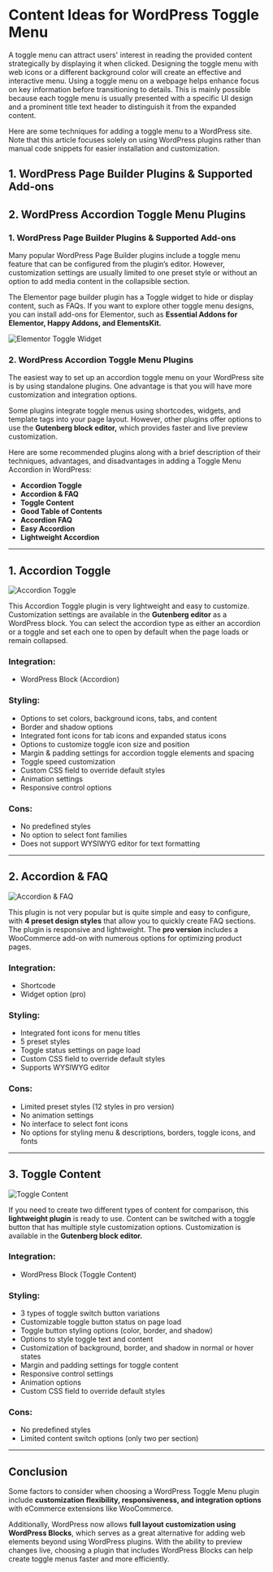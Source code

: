 # Content Ideas for WordPress Toggle Menu

A toggle menu can attract users' interest in reading the provided content strategically by displaying it when clicked. Designing the toggle menu with web icons or a different background color will create an effective and interactive menu. Using a toggle menu on a webpage helps enhance focus on key information before transitioning to details. This is mainly possible because each toggle menu is usually presented with a specific UI design and a prominent title text header to distinguish it from the expanded content.

Here are some techniques for adding a toggle menu to a WordPress site. Note that this article focuses solely on using WordPress plugins rather than manual code snippets for easier installation and customization.

## 1. WordPress Page Builder Plugins & Supported Add-ons

## 2. WordPress Accordion Toggle Menu Plugins

### 1. WordPress Page Builder Plugins & Supported Add-ons

Many popular WordPress Page Builder plugins include a toggle menu feature that can be configured from the plugin’s editor. However, customization settings are usually limited to one preset style or without an option to add media content in the collapsible section.

The Elementor page builder plugin has a Toggle widget to hide or display content, such as FAQs. If you want to explore other toggle menu designs, you can install add-ons for Elementor, such as **Essential Addons for Elementor, Happy Addons, and ElementsKit.**

![Elementor Toggle Widget](image)

### 2. WordPress Accordion Toggle Menu Plugins

The easiest way to set up an accordion toggle menu on your WordPress site is by using standalone plugins. One advantage is that you will have more customization and integration options.

Some plugins integrate toggle menus using shortcodes, widgets, and template tags into your page layout. However, other plugins offer options to use the **Gutenberg block editor,** which provides faster and live preview customization.

Here are some recommended plugins along with a brief description of their techniques, advantages, and disadvantages in adding a Toggle Menu Accordion in WordPress:

- **Accordion Toggle**
- **Accordion & FAQ**
- **Toggle Content**
- **Good Table of Contents**
- **Accordion FAQ**
- **Easy Accordion**
- **Lightweight Accordion**

---

## 1. Accordion Toggle

![Accordion Toggle](image)

This Accordion Toggle plugin is very lightweight and easy to customize. Customization settings are available in the **Gutenberg editor** as a WordPress block. You can select the accordion type as either an accordion or a toggle and set each one to open by default when the page loads or remain collapsed.

### Integration:
- WordPress Block (Accordion)

### Styling:
- Options to set colors, background icons, tabs, and content
- Border and shadow options
- Integrated font icons for tab icons and expanded status icons
- Options to customize toggle icon size and position
- Margin & padding settings for accordion toggle elements and spacing
- Toggle speed customization
- Custom CSS field to override default styles
- Animation settings
- Responsive control options

### Cons:
- No predefined styles
- No option to select font families
- Does not support WYSIWYG editor for text formatting

---

## 2. Accordion & FAQ

![Accordion & FAQ](image)

This plugin is not very popular but is quite simple and easy to configure, with **4 preset design styles** that allow you to quickly create FAQ sections. The plugin is responsive and lightweight. The **pro version** includes a WooCommerce add-on with numerous options for optimizing product pages.

### Integration:
- Shortcode
- Widget option (pro)

### Styling:
- Integrated font icons for menu titles
- 5 preset styles
- Toggle status settings on page load
- Custom CSS field to override default styles
- Supports WYSIWYG editor

### Cons:
- Limited preset styles (12 styles in pro version)
- No animation settings
- No interface to select font icons
- No options for styling menu & descriptions, borders, toggle icons, and fonts

---

## 3. Toggle Content

![Toggle Content](image)

If you need to create two different types of content for comparison, this **lightweight plugin** is ready to use. Content can be switched with a toggle button that has multiple style customization options. Customization is available in the **Gutenberg block editor.**

### Integration:
- WordPress Block (Toggle Content)

### Styling:
- 3 types of toggle switch button variations
- Customizable toggle button status on page load
- Toggle button styling options (color, border, and shadow)
- Options to style toggle text and content
- Customization of background, border, and shadow in normal or hover states
- Margin and padding settings for toggle content
- Responsive control settings
- Animation options
- Custom CSS field to override default styles

### Cons:
- No predefined styles
- Limited content switch options (only two per section)

---

## Conclusion

Some factors to consider when choosing a WordPress Toggle Menu plugin include **customization flexibility, responsiveness, and integration options** with eCommerce extensions like WooCommerce.

Additionally, WordPress now allows **full layout customization using WordPress Blocks**, which serves as a great alternative for adding web elements beyond using WordPress plugins. With the ability to preview changes live, choosing a plugin that includes WordPress Blocks can help create toggle menus faster and more efficiently.
